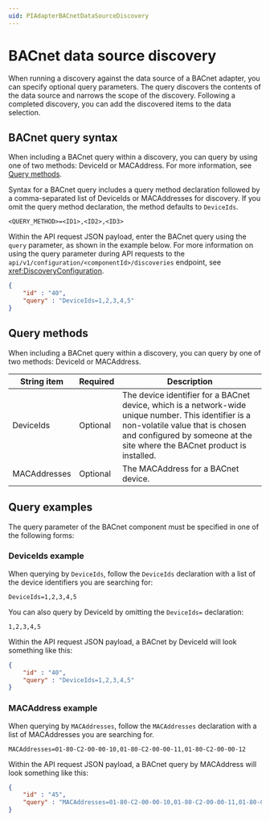 ```yaml
---
uid: PIAdapterBACnetDataSourceDiscovery
---
```


# BACnet data source discovery

When running a discovery against the data source of a BACnet adapter, you can specify optional query parameters. The query discovers the contents of the data source and narrows the scope of the discovery. Following a completed discovery, you can add the discovered items to the data selection.

## BACnet query syntax

When including a BACnet query within a discovery, you can query by using one of two methods: DeviceId or MACAddress. For more information, see [Query methods](#query-methods).

Syntax for a BACnet query includes a query method declaration followed by a comma-separated list of DeviceIds or MACAddresses for discovery. If you omit the query method declaration, the method defaults to `DeviceIds`.

```text
<QUERY_METHOD>=<ID1>,<ID2>,<ID3> 
```

Within the API request JSON payload, enter the BACnet query using the `query` parameter, as shown in the example below. For more information on using the query parameter during API requests to the `api/v1/configuration/<componentId>/discoveries` endpoint, see <xref:DiscoveryConfiguration>.

```json
{
    "id" : "40",
    "query" : "DeviceIds=1,2,3,4,5"
}
```

## Query methods

When including a BACnet query within a discovery, you can query by one of two methods: DeviceId or MACAddress.

String item | Required | Description
--|--|--
DeviceIds | Optional | The device identifier for a BACnet device, which is a network-wide unique number. This identifier is a non-volatile value that is chosen and configured by someone at the site where the BACnet product is installed.
MACAddresses | Optional | The MACAddress for a BACnet device.

## Query examples

The query parameter of the BACnet component must be specified in one of the following forms:

### DeviceIds example

When querying by `DeviceIds`, follow the `DeviceIds` declaration with a list of the device identifiers you are searching for:

```text
DeviceIds=1,2,3,4,5
```

You can also query by DeviceId by omitting the `DeviceIds=` declaration:

```text
1,2,3,4,5
```

Within the API request JSON payload, a BACnet by DeviceId will look something like this:

```json
{
    "id" : "40",
    "query" : "DeviceIds=1,2,3,4,5"
}
```

### MACAddress example

When querying by `MACAddresses`, follow the `MACAddresses` declaration with a list of MACAddresses you are searching for.

```text
MACAddresses=01-80-C2-00-00-10,01-80-C2-00-00-11,01-80-C2-00-00-12
```

Within the API request JSON payload, a BACnet query by MACAddress will look something like this:

```json
{
    "id" : "45",
    "query" : "MACAddresses=01-80-C2-00-00-10,01-80-C2-00-00-11,01-80-C2-00-00-12"
}
```
